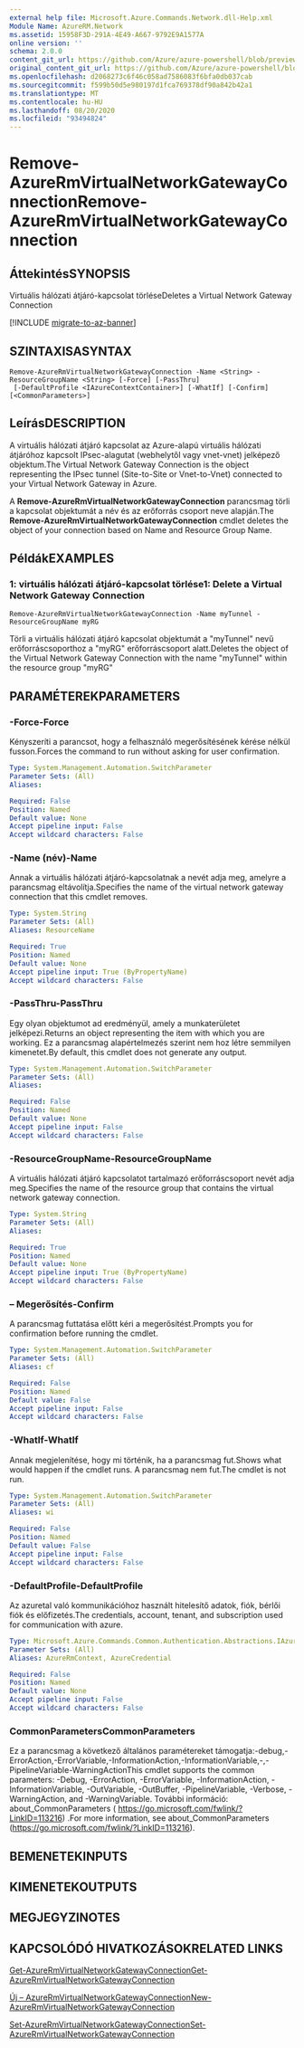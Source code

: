 ```yaml
---
external help file: Microsoft.Azure.Commands.Network.dll-Help.xml
Module Name: AzureRM.Network
ms.assetid: 15958F3D-291A-4E49-A667-9792E9A1577A
online version: ''
schema: 2.0.0
content_git_url: https://github.com/Azure/azure-powershell/blob/preview/src/ResourceManager/Network/Commands.Network/help/Remove-AzureRmVirtualNetworkGatewayConnection.md
original_content_git_url: https://github.com/Azure/azure-powershell/blob/preview/src/ResourceManager/Network/Commands.Network/help/Remove-AzureRmVirtualNetworkGatewayConnection.md
ms.openlocfilehash: d2068273c6f46c058ad7586083f6bfa0db037cab
ms.sourcegitcommit: f599b50d5e980197d1fca769378df90a842b42a1
ms.translationtype: MT
ms.contentlocale: hu-HU
ms.lasthandoff: 08/20/2020
ms.locfileid: "93494824"
---
```

# <span data-ttu-id="367b8-101">Remove-AzureRmVirtualNetworkGatewayConnection</span><span class="sxs-lookup"><span data-stu-id="367b8-101">Remove-AzureRmVirtualNetworkGatewayConnection</span></span>

## <span data-ttu-id="367b8-102">Áttekintés</span><span class="sxs-lookup"><span data-stu-id="367b8-102">SYNOPSIS</span></span>
<span data-ttu-id="367b8-103">Virtuális hálózati átjáró-kapcsolat törlése</span><span class="sxs-lookup"><span data-stu-id="367b8-103">Deletes a Virtual Network Gateway Connection</span></span>

[!INCLUDE [migrate-to-az-banner](../../includes/migrate-to-az-banner.md)]

## <span data-ttu-id="367b8-104">SZINTAXISA</span><span class="sxs-lookup"><span data-stu-id="367b8-104">SYNTAX</span></span>

```
Remove-AzureRmVirtualNetworkGatewayConnection -Name <String> -ResourceGroupName <String> [-Force] [-PassThru]
 [-DefaultProfile <IAzureContextContainer>] [-WhatIf] [-Confirm] [<CommonParameters>]
```

## <span data-ttu-id="367b8-105">Leírás</span><span class="sxs-lookup"><span data-stu-id="367b8-105">DESCRIPTION</span></span>
<span data-ttu-id="367b8-106">A virtuális hálózati átjáró kapcsolat az Azure-alapú virtuális hálózati átjáróhoz kapcsolt IPsec-alagutat (webhelytől vagy vnet-vnet) jelképező objektum.</span><span class="sxs-lookup"><span data-stu-id="367b8-106">The Virtual Network Gateway Connection is the object representing the IPsec tunnel (Site-to-Site or Vnet-to-Vnet) connected to your Virtual Network Gateway in Azure.</span></span>

<span data-ttu-id="367b8-107">A **Remove-AzureRmVirtualNetworkGatewayConnection** parancsmag törli a kapcsolat objektumát a név és az erőforrás csoport neve alapján.</span><span class="sxs-lookup"><span data-stu-id="367b8-107">The **Remove-AzureRmVirtualNetworkGatewayConnection** cmdlet deletes the object of your connection based on Name and Resource Group Name.</span></span>

## <span data-ttu-id="367b8-108">Példák</span><span class="sxs-lookup"><span data-stu-id="367b8-108">EXAMPLES</span></span>

### <span data-ttu-id="367b8-109">1: virtuális hálózati átjáró-kapcsolat törlése</span><span class="sxs-lookup"><span data-stu-id="367b8-109">1: Delete a Virtual Network Gateway Connection</span></span>
```
Remove-AzureRmVirtualNetworkGatewayConnection -Name myTunnel -ResourceGroupName myRG
```

<span data-ttu-id="367b8-110">Törli a virtuális hálózati átjáró kapcsolat objektumát a "myTunnel" nevű erőforráscsoporthoz a "myRG" erőforráscsoport alatt.</span><span class="sxs-lookup"><span data-stu-id="367b8-110">Deletes the object of the Virtual Network Gateway Connection with the name "myTunnel" within the resource group "myRG"</span></span>

## <span data-ttu-id="367b8-111">PARAMÉTEREK</span><span class="sxs-lookup"><span data-stu-id="367b8-111">PARAMETERS</span></span>

### <span data-ttu-id="367b8-112">-Force</span><span class="sxs-lookup"><span data-stu-id="367b8-112">-Force</span></span>
<span data-ttu-id="367b8-113">Kényszeríti a parancsot, hogy a felhasználó megerősítésének kérése nélkül fusson.</span><span class="sxs-lookup"><span data-stu-id="367b8-113">Forces the command to run without asking for user confirmation.</span></span>

```yaml
Type: System.Management.Automation.SwitchParameter
Parameter Sets: (All)
Aliases: 

Required: False
Position: Named
Default value: None
Accept pipeline input: False
Accept wildcard characters: False
```

### <span data-ttu-id="367b8-114">-Name (név)</span><span class="sxs-lookup"><span data-stu-id="367b8-114">-Name</span></span>
<span data-ttu-id="367b8-115">Annak a virtuális hálózati átjáró-kapcsolatnak a nevét adja meg, amelyre a parancsmag eltávolítja.</span><span class="sxs-lookup"><span data-stu-id="367b8-115">Specifies the name of the virtual network gateway connection that this cmdlet removes.</span></span>

```yaml
Type: System.String
Parameter Sets: (All)
Aliases: ResourceName

Required: True
Position: Named
Default value: None
Accept pipeline input: True (ByPropertyName)
Accept wildcard characters: False
```

### <span data-ttu-id="367b8-116">-PassThru</span><span class="sxs-lookup"><span data-stu-id="367b8-116">-PassThru</span></span>
<span data-ttu-id="367b8-117">Egy olyan objektumot ad eredményül, amely a munkaterületet jelképezi.</span><span class="sxs-lookup"><span data-stu-id="367b8-117">Returns an object representing the item with which you are working.</span></span>
<span data-ttu-id="367b8-118">Ez a parancsmag alapértelmezés szerint nem hoz létre semmilyen kimenetet.</span><span class="sxs-lookup"><span data-stu-id="367b8-118">By default, this cmdlet does not generate any output.</span></span>

```yaml
Type: System.Management.Automation.SwitchParameter
Parameter Sets: (All)
Aliases: 

Required: False
Position: Named
Default value: None
Accept pipeline input: False
Accept wildcard characters: False
```

### <span data-ttu-id="367b8-119">-ResourceGroupName</span><span class="sxs-lookup"><span data-stu-id="367b8-119">-ResourceGroupName</span></span>
<span data-ttu-id="367b8-120">A virtuális hálózati átjáró kapcsolatot tartalmazó erőforráscsoport nevét adja meg.</span><span class="sxs-lookup"><span data-stu-id="367b8-120">Specifies the name of the resource group that contains the virtual network gateway connection.</span></span>

```yaml
Type: System.String
Parameter Sets: (All)
Aliases: 

Required: True
Position: Named
Default value: None
Accept pipeline input: True (ByPropertyName)
Accept wildcard characters: False
```

### <span data-ttu-id="367b8-121">– Megerősítés</span><span class="sxs-lookup"><span data-stu-id="367b8-121">-Confirm</span></span>
<span data-ttu-id="367b8-122">A parancsmag futtatása előtt kéri a megerősítést.</span><span class="sxs-lookup"><span data-stu-id="367b8-122">Prompts you for confirmation before running the cmdlet.</span></span>

```yaml
Type: System.Management.Automation.SwitchParameter
Parameter Sets: (All)
Aliases: cf

Required: False
Position: Named
Default value: False
Accept pipeline input: False
Accept wildcard characters: False
```

### <span data-ttu-id="367b8-123">-WhatIf</span><span class="sxs-lookup"><span data-stu-id="367b8-123">-WhatIf</span></span>
<span data-ttu-id="367b8-124">Annak megjelenítése, hogy mi történik, ha a parancsmag fut.</span><span class="sxs-lookup"><span data-stu-id="367b8-124">Shows what would happen if the cmdlet runs.</span></span>
<span data-ttu-id="367b8-125">A parancsmag nem fut.</span><span class="sxs-lookup"><span data-stu-id="367b8-125">The cmdlet is not run.</span></span>

```yaml
Type: System.Management.Automation.SwitchParameter
Parameter Sets: (All)
Aliases: wi

Required: False
Position: Named
Default value: False
Accept pipeline input: False
Accept wildcard characters: False
```

### <span data-ttu-id="367b8-126">-DefaultProfile</span><span class="sxs-lookup"><span data-stu-id="367b8-126">-DefaultProfile</span></span>
<span data-ttu-id="367b8-127">Az azuretal való kommunikációhoz használt hitelesítő adatok, fiók, bérlői fiók és előfizetés.</span><span class="sxs-lookup"><span data-stu-id="367b8-127">The credentials, account, tenant, and subscription used for communication with azure.</span></span>

```yaml
Type: Microsoft.Azure.Commands.Common.Authentication.Abstractions.IAzureContextContainer
Parameter Sets: (All)
Aliases: AzureRmContext, AzureCredential

Required: False
Position: Named
Default value: None
Accept pipeline input: False
Accept wildcard characters: False
```

### <span data-ttu-id="367b8-128">CommonParameters</span><span class="sxs-lookup"><span data-stu-id="367b8-128">CommonParameters</span></span>
<span data-ttu-id="367b8-129">Ez a parancsmag a következő általános paramétereket támogatja:-debug,-ErrorAction,-ErrorVariable,-InformationAction,-InformationVariable,-,-PipelineVariable-WarningAction</span><span class="sxs-lookup"><span data-stu-id="367b8-129">This cmdlet supports the common parameters: -Debug, -ErrorAction, -ErrorVariable, -InformationAction, -InformationVariable, -OutVariable, -OutBuffer, -PipelineVariable, -Verbose, -WarningAction, and -WarningVariable.</span></span> <span data-ttu-id="367b8-130">További információ: about_CommonParameters ( https://go.microsoft.com/fwlink/?LinkID=113216) .</span><span class="sxs-lookup"><span data-stu-id="367b8-130">For more information, see about_CommonParameters (https://go.microsoft.com/fwlink/?LinkID=113216).</span></span>

## <span data-ttu-id="367b8-131">BEMENETEK</span><span class="sxs-lookup"><span data-stu-id="367b8-131">INPUTS</span></span>

## <span data-ttu-id="367b8-132">KIMENETEK</span><span class="sxs-lookup"><span data-stu-id="367b8-132">OUTPUTS</span></span>

## <span data-ttu-id="367b8-133">MEGJEGYZI</span><span class="sxs-lookup"><span data-stu-id="367b8-133">NOTES</span></span>

## <span data-ttu-id="367b8-134">KAPCSOLÓDÓ HIVATKOZÁSOK</span><span class="sxs-lookup"><span data-stu-id="367b8-134">RELATED LINKS</span></span>

[<span data-ttu-id="367b8-135">Get-AzureRmVirtualNetworkGatewayConnection</span><span class="sxs-lookup"><span data-stu-id="367b8-135">Get-AzureRmVirtualNetworkGatewayConnection</span></span>](./Get-AzureRmVirtualNetworkGatewayConnection.md)

[<span data-ttu-id="367b8-136">Új – AzureRmVirtualNetworkGatewayConnection</span><span class="sxs-lookup"><span data-stu-id="367b8-136">New-AzureRmVirtualNetworkGatewayConnection</span></span>](./New-AzureRmVirtualNetworkGatewayConnection.md)

[<span data-ttu-id="367b8-137">Set-AzureRmVirtualNetworkGatewayConnection</span><span class="sxs-lookup"><span data-stu-id="367b8-137">Set-AzureRmVirtualNetworkGatewayConnection</span></span>](./Set-AzureRmVirtualNetworkGatewayConnection.md)


